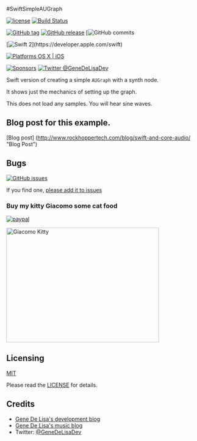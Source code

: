 #SwiftSimpleAUGraph


[![license](https://img.shields.io/github/license/mashape/apistatus.svg)](https://en.wikipedia.org/wiki/MIT_License)
[![Build Status](https://travis-ci.org/genedelisa/SwiftSimpleGraph.svg)](https://travis-ci.org/genedelisa/SwiftSimpleGraph)

[![GitHub tag](https://img.shields.io/github/tag/genedelisa/SwiftSimpleGraph.svg)](https://github.com/genedelisa/SwiftSimpleGraph/)
[![GitHub release](https://img.shields.io/github/release/genedelisa/SwiftSimpleGraph.svg)](https://github.com/genedelisa/SwiftSimpleGraph/)
[![GitHub commits](https://img.shields.io/github/commits-since/genedelisa/SwiftSimpleGraph/1.0.0.svg)

[![Swift 2](https://img.shields.io/badge/swift2-compatible-4BC51D.svg?style=flat")](https://developer.apple.com/swift)

[![Platforms OS X | iOS](https://img.shields.io/badge/Platforms-OS%20X%20%7C%20iOS-lightgray.svg?style=flat)](https://swift.org/)

[![Sponsors](https://img.shields.io/badge/Sponsors-Rockhopper%20Technologies-orange.svg?style=flat)](http://www.rockhoppertech.com/)
[![Twitter @GeneDeLisaDev](https://img.shields.io/twitter/follow/GeneDeLisaDev.svg?style=social)](https://twitter.com/GeneDeLisaDev)


Swift version of creating a simple `AUGraph` with a synth node.

It shows just the mechanics of setting up the graph.

This does not load any samples. You will hear sine waves.


## Blog post for this example.

[Blog post] (http://www.rockhoppertech.com/blog/swift-and-core-audio/ "Blog Post")

## Bugs


[![GitHub issues](https://img.shields.io/github/issues/genedelisa/SwiftSimpleGraph.svg)](https://github.com/genedelisa/SwiftSimpleGraph/issues)

If you find one, [please add it to issues](https://github.com/genedelisa/SwiftSimpleGraph/issues)



### Buy my kitty Giacomo some cat food

[![paypal](https://www.paypalobjects.com/en_US/i/btn/btn_donate_SM.gif)](https://www.paypal.com/cgi-bin/webscr?cmd=_donations&business=F5KE9Z29MH8YQ&bnP-DonationsBF:btn_donate_SM.gif:NonHosted)

<img src="http://www.rockhoppertech.com/blog/wp-content/uploads/2016/07/momocoding-1024.png" alt="Giacomo Kitty" width="400" height="300">

## Licensing

[MIT](https://en.wikipedia.org/wiki/MIT_License)

Please read the [LICENSE](LICENSE) for details.

## Credits

*	[Gene De Lisa's development blog](http://rockhoppertech.com/blog/)
*	[Gene De Lisa's music blog](http://genedelisa.com/)
*   Twitter: [@GeneDeLisaDev](http://twitter.com/genedelisadev)



